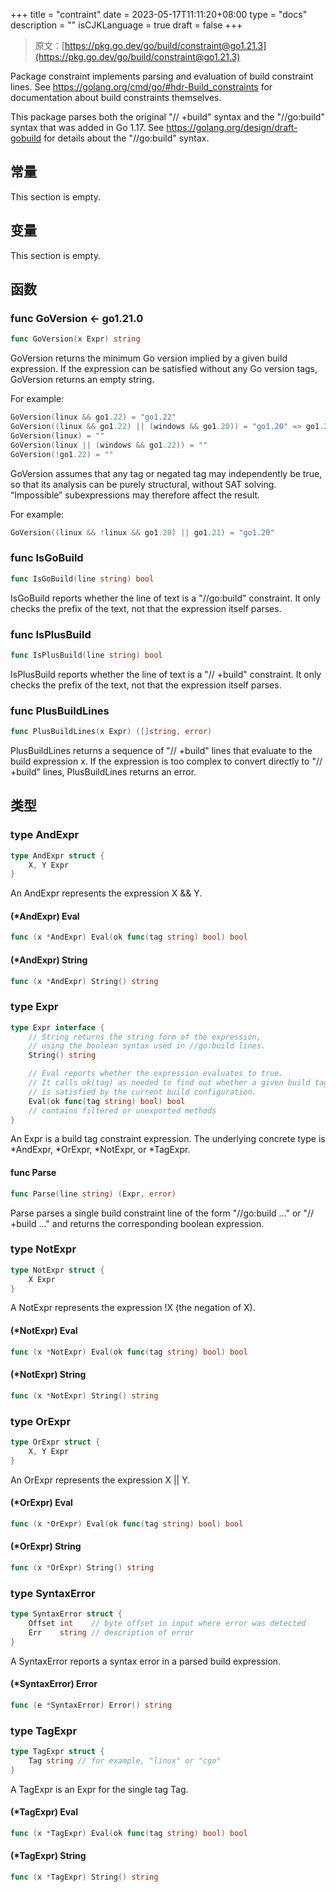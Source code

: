 +++
title = "contraint"
date = 2023-05-17T11:11:20+08:00
type = "docs"
description = ""
isCJKLanguage = true
draft = false
+++

> 原文：[https://pkg.go.dev/go/build/constraint@go1.21.3](https://pkg.go.dev/go/build/constraint@go1.21.3)

Package constraint implements parsing and evaluation of build constraint lines. See https://golang.org/cmd/go/#hdr-Build_constraints for documentation about build constraints themselves.

This package parses both the original "// +build" syntax and the "//go:build" syntax that was added in Go 1.17. See https://golang.org/design/draft-gobuild for details about the "//go:build" syntax.



## 常量 

This section is empty.

## 变量

This section is empty.

## 函数

### func GoVersion <- go1.21.0

```go
func GoVersion(x Expr) string
```

GoVersion returns the minimum Go version implied by a given build expression. If the expression can be satisfied without any Go version tags, GoVersion returns an empty string.

For example:

```go
GoVersion(linux && go1.22) = "go1.22"
GoVersion((linux && go1.22) || (windows && go1.20)) = "go1.20" => go1.20
GoVersion(linux) = ""
GoVersion(linux || (windows && go1.22)) = ""
GoVersion(!go1.22) = ""
```

GoVersion assumes that any tag or negated tag may independently be true, so that its analysis can be purely structural, without SAT solving. “Impossible” subexpressions may therefore affect the result.

For example:

```go
GoVersion((linux && !linux && go1.20) || go1.21) = "go1.20"
```

### func IsGoBuild 

``` go 
func IsGoBuild(line string) bool
```

IsGoBuild reports whether the line of text is a "//go:build" constraint. It only checks the prefix of the text, not that the expression itself parses.

### func IsPlusBuild 

``` go 
func IsPlusBuild(line string) bool
```

IsPlusBuild reports whether the line of text is a "// +build" constraint. It only checks the prefix of the text, not that the expression itself parses.

### func PlusBuildLines 

``` go 
func PlusBuildLines(x Expr) ([]string, error)
```

PlusBuildLines returns a sequence of "// +build" lines that evaluate to the build expression x. If the expression is too complex to convert directly to "// +build" lines, PlusBuildLines returns an error.

## 类型

### type AndExpr 

``` go 
type AndExpr struct {
	X, Y Expr
}
```

An AndExpr represents the expression X && Y.

#### (*AndExpr) Eval 

``` go 
func (x *AndExpr) Eval(ok func(tag string) bool) bool
```

#### (*AndExpr) String 

``` go 
func (x *AndExpr) String() string
```

### type Expr 

``` go 
type Expr interface {
	// String returns the string form of the expression,
	// using the boolean syntax used in //go:build lines.
	String() string

	// Eval reports whether the expression evaluates to true.
	// It calls ok(tag) as needed to find out whether a given build tag
	// is satisfied by the current build configuration.
	Eval(ok func(tag string) bool) bool
	// contains filtered or unexported methods
}
```

An Expr is a build tag constraint expression. The underlying concrete type is *AndExpr, *OrExpr, *NotExpr, or *TagExpr.

#### func Parse 

``` go 
func Parse(line string) (Expr, error)
```

Parse parses a single build constraint line of the form "//go:build ..." or "// +build ..." and returns the corresponding boolean expression.

### type NotExpr 

``` go 
type NotExpr struct {
	X Expr
}
```

A NotExpr represents the expression !X (the negation of X).

#### (*NotExpr) Eval 

``` go 
func (x *NotExpr) Eval(ok func(tag string) bool) bool
```

#### (*NotExpr) String 

``` go 
func (x *NotExpr) String() string
```

### type OrExpr 

``` go 
type OrExpr struct {
	X, Y Expr
}
```

An OrExpr represents the expression X || Y.

#### (*OrExpr) Eval 

``` go 
func (x *OrExpr) Eval(ok func(tag string) bool) bool
```

#### (*OrExpr) String 

``` go 
func (x *OrExpr) String() string
```

### type SyntaxError 

``` go 
type SyntaxError struct {
	Offset int    // byte offset in input where error was detected
	Err    string // description of error
}
```

A SyntaxError reports a syntax error in a parsed build expression.

#### (*SyntaxError) Error 

``` go 
func (e *SyntaxError) Error() string
```

### type TagExpr 

``` go 
type TagExpr struct {
	Tag string // for example, "linux" or "cgo"
}
```

A TagExpr is an Expr for the single tag Tag.

#### (*TagExpr) Eval 

``` go 
func (x *TagExpr) Eval(ok func(tag string) bool) bool
```

#### (*TagExpr) String 

``` go 
func (x *TagExpr) String() string
```